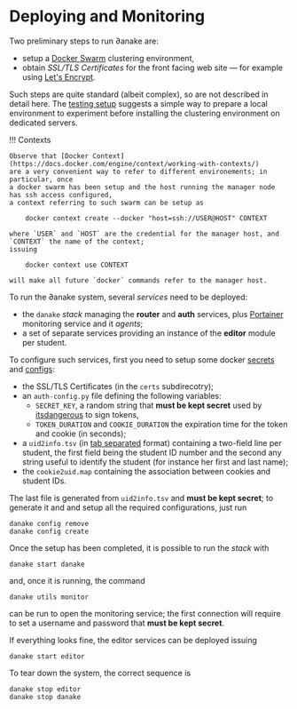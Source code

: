 # Deploying and Monitoring

Two preliminary steps to run ∂anake are:

* setup a [Docker Swarm](https://docs.docker.com/swarm/) clustering environment,
* obtain *SSL/TLS Certificates* for the front facing web site — for example
  using [Let's Encrypt](https://letsencrypt.org/).

Such steps are quite standard (albeit complex), so are not described in detail
here. The [testing setup](testing.md) suggests a simple way to prepare a local
environment to experiment before installing the clustering environment on
dedicated servers.

!!! Contexts

    Observe that [Docker Context](https://docs.docker.com/engine/context/working-with-contexts/)
    are a very convenient way to refer to different environements; in particular, once
    a docker swarm has been setup and the host running the manager node has ssh access configured,
    a context referring to such swarm can be setup as

        docker context create --docker "host=ssh://USER@HOST" CONTEXT

    where `USER` and `HOST` are the credential for the manager host, and `CONTEXT` the name of the context;
    issuing

        docker context use CONTEXT

    will make all future `docker` commands refer to the manager host.

To run the ∂anake system, several *services* need to be deployed:

* the `danake` *stack* managing the **router** and **auth** services, plus
  [Portainer](https://www.portainer.io/) monitoring service and it *agents*;
* a set of separate services providing an instance of the **editor** module per
  student.

To configure such services, first you need to setup some docker
[secrets](https://docs.docker.com/engine/swarm/secrets/) and
[configs](https://docs.docker.com/engine/swarm/configs/):

* the SSL/TLS Certificates (in the `certs` subdirecotry);
* an `auth-config.py` file defining the following variables:
    * `SECRET_KEY`, a random string that **must be kept secret** used by
      [itsdangerous](https://itsdangerous.palletsprojects.com) to sign tokens,
    * `TOKEN_DURATION` and `COOKIE_DURATION` the expiration time for the token and cookie (in seconds);
* a `uid2info.tsv`
  (in [tab separated](https://en.wikipedia.org/wiki/Tab-separated_values) format)
  containing a two-field line per student, the first field being the student ID
  number and the second any string useful to identify the student (for instance
  her first and last name);
* the `cookie2uid.map` containing the association between cookies and student
  IDs.

The last file is generated from `uid2info.tsv` and **must be kept secret**; to
generate it and  and setup all the required configurations, just run

    danake config remove
    danake config create

Once the setup has been completed, it is possible to run the *stack* with

    danake start danake

and, once it is running, the command

    danake utils monitor

can be run to open the monitoring service; the first connection will require to set
a username and password that **must be kept secret**.

If everything looks fine, the editor services can be deployed issuing

    danake start editor

To tear down the system, the correct sequence is

    danake stop editor
    danake stop danake
